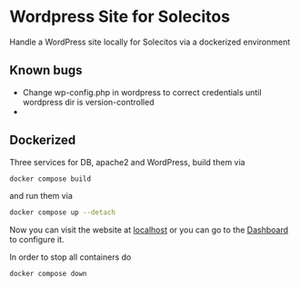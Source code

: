 # Wordpress Site for Solecitos

Handle a WordPress site locally for Solecitos via a dockerized environment

## Known bugs

- Change wp-config.php in wordpress to correct credentials until wordpress dir is version-controlled
- 



## Dockerized

Three services for DB, apache2 and WordPress, build them via

```bash
docker compose build
```

and run them via

```bash
docker compose up --detach
```

Now you can visit the website at [localhost](http://localhost:80) or you can go to the [Dashboard](http://localhost/wp-admin) to configure it.

In order to stop all containers do

```bash
docker compose down
```